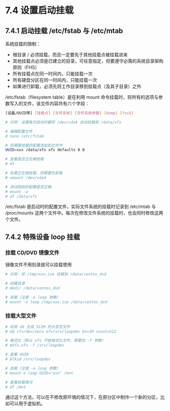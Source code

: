 # 7.4 设置启动挂载

## 7.4.1 启动挂载 /etc/fstab 与 /etc/mtab

系统挂载的限制：

- 根目录 / 必须挂载，而且一定要先于其他挂载点被挂载进来
- 其他挂载点必须是已建立的目录，可任意指定，但要遵守必需的系统目录架构原则（FHS）
- 所有挂载点在同一时间内，只能挂载一次
- 所有硬盘分区在同一时间内，只能挂载一次
- 如果进行卸载，必须先将工作目录移到挂载点（及其子目录）之外

/etc/fstab（filesystem table）是在利用 mount 命令挂载时，将所有的选项与参数写入的文件，该文件内容共有六个字段：

```bash
[设备/UUID等] [挂载点] [文件系统] [文件系统参数] [dump] [fsck]
```

```bash
# 示例：设置每次启动时都将 /dev/vda4 自动挂载到 /data/xfs

# 编辑配置文件
# nano /etc/fstab

# 将需要挂载的配置添加到文件中
UUID=xxx /data/xfs xfs defaults 0 0

# 查看是否正在被挂载
# df

# 如果正在被挂载，则需要先卸载
# umount /dev/vda4

# 测试刚刚的配置是否正确
# mount -a
# df /data/xfs
```

/etc/fstab 是启动时的配置文件，实际文件系统的挂载时记录到 /etc/mtab 与 /proc/mounts 这两个文件中。每次在修改文件系统的挂载时，也会同时修改这两个文件。

## 7.4.2 特殊设备 loop 挂载

### 挂载 CD/DVD 镜像文件

镜像文件不用刻录就可以挂载使用

```bash
# 示例：将 /tmp/xxx.iso 挂载到 /data/centos_dvd

# 创建目录
# mkdir /data/centos_dvd

# 挂载（注意 -o loop 参数）
# mount -o loop /tmp/xxx.iso /data/centos_dvd
```

### 挂载大型文件

```bash
# 利用 dd 生成 512M 的大型空文件
# dd if=/dev/zero of=/srv/loopdev bs=1M count=512

# 格式化（默认 xfs 不能格式化文件，需要加 -f 参数）
# mkfs.xfs -f /srv/loopdev

# 查看 UUID
# blkid /srv/loopdev

# 挂载（注意 -o loop 参数）
# mount-o loop UUID="xxx" /mnt

# 查看挂载情况
# df /mnt
```

通过这个方法，可以在不修改原环境的情况下，在原分区中制作一个新的分区，比如可以用于虚拟机。
